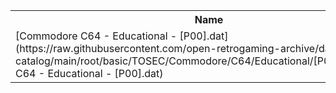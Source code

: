 <table>
<tr><th>Name</th><th>Size</th></tr>
<tr><td>
[Commodore C64 - Educational - [P00].dat](https://raw.githubusercontent.com/open-retrogaming-archive/dat-catalog/main/root/basic/TOSEC/Commodore/C64/Educational/[P00]/Commodore C64 - Educational - [P00].dat)
</td><td>310831</td></tr>
</table>
